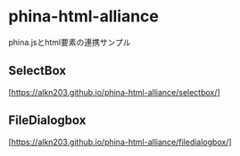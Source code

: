 # phina-html-alliance
phina.jsとhtml要素の連携サンプル

## SelectBox
[https://alkn203.github.io/phina-html-alliance/selectbox/]

## FileDialogbox
[https://alkn203.github.io/phina-html-alliance/filedialogbox/]
